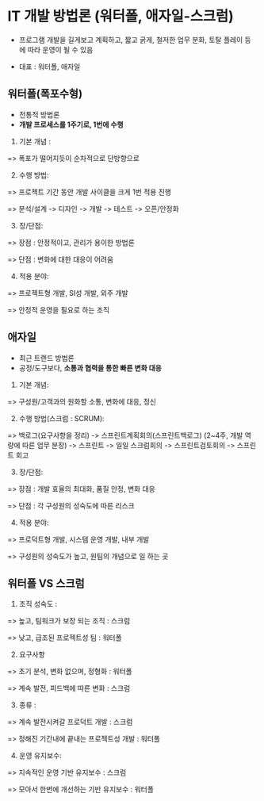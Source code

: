 # IT 개발 방법론 (워터폴, 애자일-스크럼)



- 프로그램 개발을 길게보고 계획하고, 짧고 굵게, 철저한 업무 분화, 토탈 플레이 등에 따라 운영이 될 수 있음

- 대표 : 워터폴, 애자일



## 워터폴(폭포수형)

- 전통적 방법론
- **개발 프로세스를 1주기로, 1번에 수행**

1. 기본 개념 :

=> 폭포가 떨어지듯이 순차적으로 단방향으로

2. 수행 방법:

=> 프로젝트 기간 동안 개발 사이클을 크게 1번 적용 진행

=> 분석/설계 -> 디자인 -> 개발 -> 테스트 -> 오픈/안정화

3. 장/단점:

=> 장점 : 안정적이고, 관리가 용이한 방법론

=> 단점 : 변화에 대한 대응이 어려움

4. 적용 분야:

=> 프로젝트형 개발, SI성 개발, 외주 개발

=> 안정적 운영을 필요로 하는 조직



## 애자일

- 최근 트랜드 방법론
- 공정/도구보다, **소통과 협력을 통한 빠른 변화 대응**



1. 기본 개념:

=> 구성원/고객과의 원화할 소통, 변화에 대응, 정신

2. 수행 방법(스크럼 : SCRUM):

=> 백로그(요구사항을 정리) -> 스프린트계획회의(스프린트백로그) (2~4주, 개발 역량에 따른 업무 분장) -> 스프린트 -> 일일 스크럼회의 -> 스프린트검토회의 -> 스프린트 회고

3. 장/단점:

=> 장점 : 개발 효율의 최대화, 품질 안정, 변화 대응

=> 단점 : 각 구성원의 성숙도에 따른 리스크

4. 적용 분야:

=> 프로덕트형 개발, 시스템 운영 개발, 내부 개발

=> 구성원의 성숙도가 높고, 원팀의 개념으로 일 하는 곳



## 워터폴 VS 스크럼

1. 조직 성숙도 :

=> 높고, 팀워크가 보장 되는 조직 : 스크럼

=> 낮고, 급조된 프로젝트성 팀 : 워터폴



2. 요구사항

=> 초기 분석, 변화 없으며, 정형화 : 워터폴

=> 계속 발전, 피드백에 따른 변화 : 스크럼



3. 종류 :

=> 계속 발전시켜갈 프로덕트 개발 : 스크럼

=> 정해진 기간내에 끝내는 프로젝트성 개발 : 워터폴



4. 운영 유지보수:

=> 지속적인 운영 기반 유지보수 : 스크럼

=> 모아서 한번에 개선하는 기반 유지보수 : 워터폴









